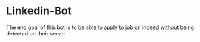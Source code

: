 # Linkedin-Bot
The end goal of this bot is to be able to apply to job on indeed without being detected on their server.
